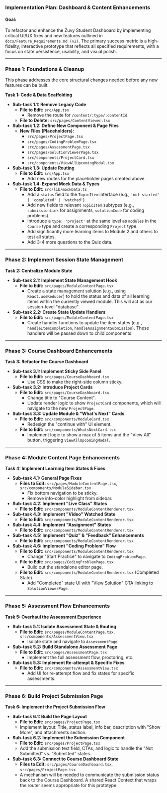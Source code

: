 ### **Implementation Plan: Dashboard & Content Enhancements**

#### **Goal:**
To refactor and enhance the Zuvy Student Dashboard by implementing critical UI/UX fixes and new features outlined in `docs/Feature_Requirements.md (v2)`. The primary success metric is a high-fidelity, interactive prototype that reflects all specified requirements, with a focus on state persistence, usability, and visual polish.

---

### **Phase 1: Foundations & Cleanup**

This phase addresses the core structural changes needed before any new features can be built.

**Task 1: Code & Data Scaffolding**
- **Sub-task 1.1: Remove Legacy Code**
    - **File to Edit:** `src/App.tsx`
        - Remove the route for `/content/:type/:contentId`.
    - **File to Delete:** `src/pages/ContentViewer.tsx`
- **Sub-task 1.2: Define New Component & Page Files**
    - **New Files (Placeholders):**
        - `src/pages/ProjectPage.tsx`
        - `src/pages/CodingProblemPage.tsx` 
        - `src/pages/AssessmentPage.tsx`
        - `src/pages/SolutionViewerPage.tsx`
        - `src/components/ProjectCard.tsx`
        - `src/components/ViewAllUpcomingModal.tsx`
- **Sub-task 1.3: Update Routing**
    - **File to Edit:** `src/App.tsx`
        - Add new routes for the placeholder pages created above.
- **Sub-task 1.4: Expand Mock Data & Types**
    - **File to Edit:** `src/lib/mockData.ts`
        - Add a `status` field to the `TopicItem` interface (e.g., `'not-started' | 'completed' | 'watched'`).
        - Add new fields to relevant `TopicItem` subtypes (e.g., `submissionLink` for assignments, `solutionCode` for coding problems).
        - Introduce a `type: 'project'` at the same level as `modules` in the `Course` type and create a corresponding `Project` type.
        - Add significantly more learning items to Module 2 and others to test all states.
        - Add 3-4 more questions to the Quiz data.

---

### **Phase 2: Implement Session State Management**

**Task 2: Centralize Module State**
- **Sub-task 2.1: Implement State Management Hook**
    - **File to Edit:** `src/pages/ModuleContentPage.tsx`
        - Create a state management solution (e.g., using `React.useReducer`) to hold the status and data of all learning items within the currently viewed module. This will act as our session-level "database".
- **Sub-task 2.2: Create State Update Handlers**
    - **File to Edit:** `src/pages/ModuleContentPage.tsx`
        - Create handler functions to update the item states (e.g., `handleItemCompletion`, `handleAssignmentSubmission`). These handlers will be passed down to child components.

---

### **Phase 3: Course Dashboard Enhancements**

**Task 3: Refactor the Course Dashboard**
- **Sub-task 3.1: Implement Sticky Side Panel**
    - **File to Edit:** `src/pages/CourseDashboard.tsx`
        - Use CSS to make the right-side column sticky.
- **Sub-task 3.2: Introduce Project Cards**
    - **File to Edit:** `src/pages/CourseDashboard.tsx`
        - Change title to "Course Content".
        - Update render logic to show `ProjectCard` components, which will navigate to the new `ProjectPage`.
- **Sub-task 3.3: Update Module & "What's Next" Cards**
    - **File to Edit:** `src/components/ModuleCard.tsx`
        - Redesign the "continue with" UI element.
    - **File to Edit:** `src/components/WhatsNextCard.tsx`
        - Implement logic to show a max of 5 items and the "View All" button, triggering `ViewAllUpcomingModal`.

---

### **Phase 4: Module Content Page Enhancements**

**Task 4: Implement Learning Item States & Fixes**
- **Sub-task 4.1: General Page Fixes**
    - **Files to Edit:** `src/pages/ModuleContentPage.tsx`, `src/components/ModuleSidebar.tsx`
        - Fix bottom navigation to be sticky.
        - Remove info-color highlight from sidebar.
- **Sub-task 4.2: Implement "Live Class" States**
    - **File to Edit:** `src/components/ModuleContentRenderer.tsx`
- **Sub-task 4.3: Implement "Video" Watched State**
    - **File to Edit:** `src/components/ModuleContentRenderer.tsx`
- **Sub-task 4.4: Implement "Assignment" States**
    - **File to Edit:** `src/components/ModuleContentRenderer.tsx`
- **Sub-task 4.5: Implement "Quiz" & "Feedback" Enhancements**
    - **File to Edit:** `src/components/ModuleContentRenderer.tsx`
- **Sub-task 4.6: Implement "Coding Problem" Flow**
    - **File to Edit:** `src/components/ModuleContentRenderer.tsx`
        - Change "Start Practice" to navigate to `CodingProblemPage`.
    - **File to Edit:** `src/pages/CodingProblemPage.tsx`
        - Build out the standalone editor page.
    - **File to Edit:** `src/components/ModuleContentRenderer.tsx` (Completed State)
        - Add "Completed" state UI with "View Solution" CTA linking to `SolutionViewerPage`.

---

### **Phase 5: Assessment Flow Enhancements**

**Task 5: Overhaul the Assessment Experience**
- **Sub-task 5.1: Isolate Assessment State & Routing**
    - **File to Edit:** `src/pages/ModuleContentPage.tsx`, `src/components/AssessmentView.tsx`
        - Isolate state and navigate to `AssessmentPage`.
- **Sub-task 5.2: Build Standalone Assessment Page**
    - **File to Edit:** `src/pages/AssessmentPage.tsx`
        - Implement the full assessment flow, proctoring, etc.
- **Sub-task 5.3: Implement Re-attempt & Specific Fixes**
    - **File to Edit:** `src/components/AssessmentView.tsx`
        - Add UI for re-attempt flow and fix states for specific assessments.

---

### **Phase 6: Build Project Submission Page**

**Task 6: Implement the Project Submission Flow**
- **Sub-task 6.1: Build the Page Layout**
    - **File to Edit:** `src/pages/ProjectPage.tsx`
    - Implement layout: Title, status label, info bar, description with "Show More", and attachments section.
- **Sub-task 6.2: Implement the Submission Component**
    - **File to Edit:** `src/pages/ProjectPage.tsx`
    - Add the submission text field, CTAs, and logic to handle the "Not Submitted" vs. "Submitted" states.
- **Sub-task 6.3: Connect to Course Dashboard State**
    - **Files to Edit:** `src/pages/CourseDashboard.tsx`, `src/pages/ProjectPage.tsx`
    - A mechanism will be needed to communicate the submission status back to the Course Dashboard. A shared React Context that wraps the router seems appropriate for this prototype. 